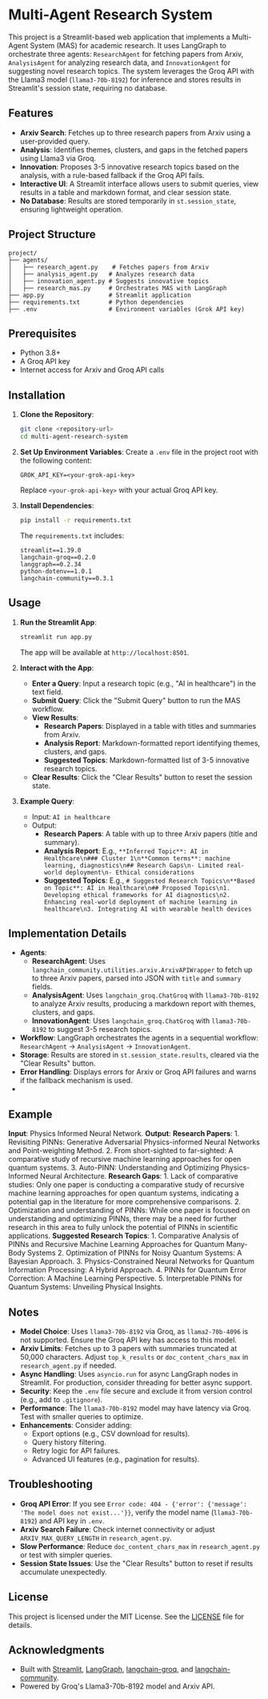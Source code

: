 # Multi-Agent Research System

This project is a Streamlit-based web application that implements a Multi-Agent System (MAS) for academic research. It uses LangGraph to orchestrate three agents: `ResearchAgent` for fetching papers from Arxiv, `AnalysisAgent` for analyzing research data, and `InnovationAgent` for suggesting novel research topics. The system leverages the Groq API with the Llama3 model (`llama3-70b-8192`) for inference and stores results in Streamlit's session state, requiring no database.

## Features
- **Arxiv Search**: Fetches up to three research papers from Arxiv using a user-provided query.
- **Analysis**: Identifies themes, clusters, and gaps in the fetched papers using Llama3 via Groq.
- **Innovation**: Proposes 3-5 innovative research topics based on the analysis, with a rule-based fallback if the Groq API fails.
- **Interactive UI**: A Streamlit interface allows users to submit queries, view results in a table and markdown format, and clear session state.
- **No Database**: Results are stored temporarily in `st.session_state`, ensuring lightweight operation.

## Project Structure
```
project/
├── agents/
│   ├── research_agent.py    # Fetches papers from Arxiv
│   ├── analysis_agent.py   # Analyzes research data
│   ├── innovation_agent.py # Suggests innovative topics
│   ├── research_mas.py     # Orchestrates MAS with LangGraph
├── app.py                  # Streamlit application
├── requirements.txt        # Python dependencies
├── .env                    # Environment variables (Grok API key)
```

## Prerequisites
- Python 3.8+
- A Groq API key
- Internet access for Arxiv and Groq API calls

## Installation
1. **Clone the Repository**:
   ```bash
   git clone <repository-url>
   cd multi-agent-research-system
   ```

2. **Set Up Environment Variables**:
   Create a `.env` file in the project root with the following content:
   ```
   GROK_API_KEY=<your-grok-api-key>
   ```
   Replace `<your-grok-api-key>` with your actual Groq API key.

3. **Install Dependencies**:
   ```bash
   pip install -r requirements.txt
   ```
   The `requirements.txt` includes:
   ```
   streamlit==1.39.0
   langchain-groq==0.2.0
   langgraph==0.2.34
   python-dotenv==1.0.1
   langchain-community==0.3.1
   ```

## Usage
1. **Run the Streamlit App**:
   ```bash
   streamlit run app.py
   ```
   The app will be available at `http://localhost:8501`.

2. **Interact with the App**:
   - **Enter a Query**: Input a research topic (e.g., "AI in healthcare") in the text field.
   - **Submit Query**: Click the "Submit Query" button to run the MAS workflow.
   - **View Results**:
     - **Research Papers**: Displayed in a table with titles and summaries from Arxiv.
     - **Analysis Report**: Markdown-formatted report identifying themes, clusters, and gaps.
     - **Suggested Topics**: Markdown-formatted list of 3-5 innovative research topics.
   - **Clear Results**: Click the "Clear Results" button to reset the session state.

3. **Example Query**:
   - Input: `AI in healthcare`
   - Output:
     - **Research Papers**: A table with up to three Arxiv papers (title and summary).
     - **Analysis Report**: E.g., `**Inferred Topic**: AI in Healthcare\n### Cluster 1\n**Common terms**: machine learning, diagnostics\n## Research Gaps\n- Limited real-world deployment\n- Ethical considerations`
     - **Suggested Topics**: E.g., `# Suggested Research Topics\n**Based on Topic**: AI in Healthcare\n## Proposed Topics\n1. Developing ethical frameworks for AI diagnostics\n2. Enhancing real-world deployment of machine learning in healthcare\n3. Integrating AI with wearable health devices`

## Implementation Details
- **Agents**:
  - **ResearchAgent**: Uses `langchain_community.utilities.arxiv.ArxivAPIWrapper` to fetch up to three Arxiv papers, parsed into JSON with `title` and `summary` fields.
  - **AnalysisAgent**: Uses `langchain_groq.ChatGroq` with `llama3-70b-8192` to analyze Arxiv results, producing a markdown report with themes, clusters, and gaps.
  - **InnovationAgent**: Uses `langchain_groq.ChatGroq` with `llama3-70b-8192` to suggest 3-5 research topics.
- **Workflow**: LangGraph orchestrates the agents in a sequential workflow: `ResearchAgent` → `AnalysisAgent` → `InnovationAgent`.
- **Storage**: Results are stored in `st.session_state.results`, cleared via the "Clear Results" button.
- **Error Handling**: Displays errors for Arxiv or Groq API failures and warns if the fallback mechanism is used.
- 
## Example
**Input**: Physics Informed Neural Network.
**Output**:
   **Research Papers**: 
      1. Revisiting PINNs: Generative Adversarial Physics-informed Neural Networks and Point-weighting Method.
      2. From short-sighted to far-sighted: A comparative study of recursive machine learning approaches for open quantum systems.
      3. Auto-PINN: Understanding and Optimizing Physics-Informed Neural Architecture.
   **Research Gaps**:
      1. Lack of comparative studies: Only one paper is conducting a comparative study of recursive machine learning approaches for open quantum systems, indicating a potential gap in the literature for more comprehensive comparisons.
      2. Optimization and understanding of PINNs: While one paper is focused on understanding and optimizing PINNs, there may be a need for further research in this area to fully unlock the potential of PINNs in scientific applications.
   **Suggested Research Topics**:
      1. Comparative Analysis of PINNs and Recursive Machine Learning Approaches for Quantum Many-Body Systems
      2. Optimization of PINNs for Noisy Quantum Systems: A Bayesian Approach.
      3. Physics-Constrained Neural Networks for Quantum Information Processing: A Hybrid Approach.
      4. PINNs for Quantum Error Correction: A Machine Learning Perspective.
      5. Interpretable PINNs for Quantum Systems: Unveiling Physical Insights.
      
## Notes
- **Model Choice**: Uses `llama3-70b-8192` via Groq, as `llama2-70b-4096` is not supported. Ensure the Groq API key has access to this model.
- **Arxiv Limits**: Fetches up to 3 papers with summaries truncated at 50,000 characters. Adjust `top_k_results` or `doc_content_chars_max` in `research_agent.py` if needed.
- **Async Handling**: Uses `asyncio.run` for async LangGraph nodes in Streamlit. For production, consider threading for better async support.
- **Security**: Keep the `.env` file secure and exclude it from version control (e.g., add to `.gitignore`).
- **Performance**: The `llama3-70b-8192` model may have latency via Groq. Test with smaller queries to optimize.
- **Enhancements**: Consider adding:
  - Export options (e.g., CSV download for results).
  - Query history filtering.
  - Retry logic for API failures.
  - Advanced UI features (e.g., pagination for results).

## Troubleshooting
- **Groq API Error**: If you see `Error code: 404 - {'error': {'message': 'The model does not exist...'}}`, verify the model name (`llama3-70b-8192`) and API key in `.env`.
- **Arxiv Search Failure**: Check internet connectivity or adjust `ARXIV_MAX_QUERY_LENGTH` in `research_agent.py`.
- **Slow Performance**: Reduce `doc_content_chars_max` in `research_agent.py` or test with simpler queries.
- **Session State Issues**: Use the "Clear Results" button to reset if results accumulate unexpectedly.

## License
This project is licensed under the MIT License. See the [LICENSE](LICENSE) file for details.

## Acknowledgments
- Built with [Streamlit](https://streamlit.io), [LangGraph](https://github.com/langchain-ai/langgraph), [langchain-groq](https://github.com/langchain-ai/langchain), and [langchain-community](https://github.com/langchain-ai/langchain).
- Powered by Groq's Llama3-70b-8192 model and Arxiv API.
